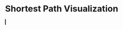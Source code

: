 <html>
<head>
  <title>Shortest Path Visualization</title>
  <style>
    canvas {
      border: 1px solid #000000;
    }
  </style>
</head>
<body>
  <h1>Shortest Path Visualization</h1>
  <canvas id="canvas" width="500" height="500"></canvas>

  <script>
    // Vertex class to represent each HTML element
    class Vertex {
      constructor(id, x, y) {
        this.id = id; // id of the vertex
        this.x = x; // x-coordinate of the vertex
        this.y = y; // y-coordinate of the vertex
        this.adjacent = []; // array to store adjacent vertices
      }

      // Function to add an adjacent vertex
      addAdjacent(vertex) {
        this.adjacent.push(vertex);
      }
    }

    // Graph class to hold all the vertices
    class Graph {
      constructor() {
        this.vertices = []; // array to store all vertices
        this.map = {}; // hash map to store vertices by their ids
      }

      // Function to add a vertex to the graph
      addVertex(vertex) {
        this.vertices.push(vertex);
        this.map[vertex.id] = vertex; // add vertex to the map
      }
    }

    // Function to calculate the Euclidean distance between two vertices
    function getDistance(v1, v2) {
      const dx = v1.x - v2.x;
      const dy = v1.y - v2.y;
      return Math.sqrt(dx * dx + dy * dy);
    }

    // Dijkstra's algorithm implementation
    function dijkstra(graph, startId) {
      const distances = {}; // object to store distances from start vertex to all other vertices
      const previous = {}; // object to store previous vertex in the shortest path
      const unvisited = new Set(); // set to store unvisited vertices

      // Initialize distances and previous objects
      graph.vertices.forEach((vertex) => {
        distances[vertex.id] = Infinity;
        previous[vertex.id] = null;
        unvisited.add(vertex.id);
      });

      distances[startId] = 0; // distance to start vertex is 0

      while (unvisited.size > 0) {
        let minId = null;

        // Find the unvisited vertex with the smallest distance
        unvisited.forEach((vertexId) => {
          if (minId === null || distances[vertexId] < distances[minId]) {
            minId = vertexId;
          }
        });

        unvisited.delete(minId); // remove the vertex from the unvisited set

        const current = graph.map[minId]; // use the map to access the vertex in constant time

        // Update distances and previous for each adjacent vertex
        current.adjacent.forEach((neighbor) => {
          const alt = distances[minId] + getDistance(current, neighbor);

          if (alt < distances[neighbor.id]) {
            distances[neighbor.id] = alt;
            previous[neighbor.id] = current.id;
          }
        });
      }

      return previous; // return the previous object
    }

    // Function to draw the shortest path on the canvas
    function drawShortestPath(graph, previous) {
      const canvas = document.getElementById("canvas");
      const ctx = canvas.getContext("2d");

      ctx.clearRect(0, 0, canvas.width, canvas.height); // clear the canvas

      // Draw all vertices as white circles
      graph.vertices.forEach((vertex) => {
        ctx.beginPath();
        ctx.arc(vertex.x, vertex.y, 10, 0, 2 * Math.PI);
        ctx.fillStyle = "#FFFFFF";
        ctx.fill();
        ctx.closePath();
      });

      // Draw the shortest path as a red line
      ctx.beginPath();
      ctx.strokeStyle = "#FF0000";
      ctx.lineWidth = 3;

      graph.vertices.forEach((vertex) => {
        let currentId = vertex.id;
        let nextId = previous[currentId];

        while (nextId !== null) {
          const current = graph.map[currentId]; // use the map to access the vertex in constant time
          const next = graph.map[nextId];
          ctx.moveTo(current.x, current.y);
          ctx.lineTo(next.x, next.y);

          currentId = nextId;
          nextId = previous[nextId];
        }
      });

      ctx.stroke();
      ctx.closePath();
    }

    // Function to handle mouse move event
    function handleMouseMove(event) {
      const canvas = document.getElementById("canvas");
      const rect = canvas.getBoundingClientRect();
      const mouseX = event.clientX - rect.left;
      const mouseY = event.clientY - rect.top;

      // Snap to the closest vertex if within 5 pixels
      let closestVertex = null;
      let closestDistance = Infinity;

      graph.vertices.forEach((vertex) => {
        const distance = getDistance({ x: mouseX, y: mouseY }, vertex);
        if (distance < closestDistance && distance <= 5) {
          closestVertex = vertex;
          closestDistance = distance;
        }
      });

      if (closestVertex) {
        mouseX = closestVertex.x;
        mouseY = closestVertex.y;
      }

      drawShortestPath(graph, previous);

      // Draw the current line segment from the last vertex to the mouse position
      ctx.beginPath();
      ctx.moveTo(graph.vertices[graph.vertices.length - 1].x, graph.vertices[graph.vertices.length - 1].y);
      ctx.lineTo(mouseX, mouseY);
      ctx.strokeStyle = "#000000";
      ctx.lineWidth = 2;
      ctx.stroke();
      ctx.closePath();
    }

    // Function to handle mouse down event
    function handleMouseDown(event) {
      const canvas = document.getElementById("canvas");
      const rect = canvas.getBoundingClientRect();
      const mouseX = event.clientX - rect.left;
      const mouseY = event.clientY - rect.top;

      // Add a new vertex at the mouse position
      const newVertex = new Vertex(`V${graph.vertices.length + 1}`, mouseX, mouseY);
      const lastVertex = graph.vertices[graph.vertices.length - 1];
      lastVertex.addAdjacent(newVertex);
      graph.addVertex(newVertex);

      drawShortestPath(graph, previous);

      canvas.addEventListener("mousemove", handleMouseMove);
    }

    // Function to handle mouse up event
    function handleMouseUp(event) {
      const canvas = document.getElementById("canvas");
      canvas.removeEventListener("mousemove", handleMouseMove);
    }

    const graph = new Graph();

    // Define HTML elements and their positions
    const elementA = new Vertex("A", 120, 32);
    const elementB = new Vertex("B", 3, 11);
    const elementC = new Vertex("C", 420, 420);
    const elementD = new Vertex("D", 34, 22);
    const elementE = new Vertex("E", 90, 56);

    // Define adjacency relationships
    elementA.addAdjacent(elementB);
    elementA.addAdjacent(elementD);
    elementB.addAdjacent(elementC);
    elementC.addAdjacent(elementD);
    elementC.addAdjacent(elementE);
    elementD.addAdjacent(elementE);

    // Add vertices to the graph
    graph.addVertex(elementA);
    graph.addVertex(elementB);
    graph.addVertex(elementC);
    graph.addVertex(elementD);
    graph.addVertex(elementE);

    // Find the shortest path from elementA to all other elements
    const previous = dijkstra(graph, "A");

    const canvas = document.getElementById("canvas");
    const ctx = canvas.getContext("2d");

    canvas.addEventListener("mousedown", handleMouseDown);
    canvas.addEventListener("mouseup", handleMouseUp);
  </script>
</body>
</html>
